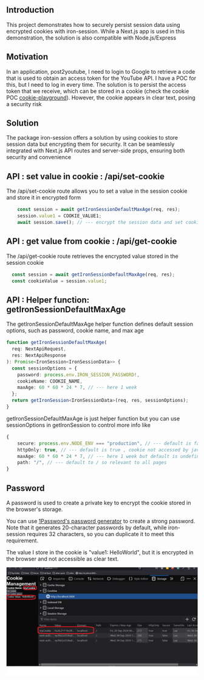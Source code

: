 <h2>Introduction</h2>
<p>This project demonstrates how to securely persist session data using encrypted cookies with iron-session. While a Next.js app is used in this demonstration, the solution is also compatible with Node.js/Express</p>

<h2>Motivation</h2>
<p>In an application, post2youtube, I need to login to Google to retrieve a code that is used to obtain an access token for the YouTube API. I have a POC for this, but I need to log in every time. The solution is to persist the access token that we receive, which can be stored in a cookie (check the cookie POC <a href=https://github.com/NathanKr/cookie-playground>cookie-playground</a>). However, the cookie appears in clear text, posing a security risk</p>


<h2>Solution</h2>
<p>The package iron-session offers a solution by using cookies to store session data but encrypting them for security. It can be seamlessly integrated with Next.js API routes and server-side props, ensuring both security and convenience</p>


<h2>API : set value in cookie : /api/set-cookie</h2>
<p>The /api/set-cookie route allows you to set a value in the session cookie and store it in encrypted form</p>

```typescript
    const session = await getIronSessionDefaultMaxAge(req, res);
    session.value1 = COOKIE_VALUE1;
    await session.save(); // --- encrypt the session data and set cookie
```


<h2>API : get value from cookie : /api/get-cookie</h2>
<p>The /api/get-cookie route retrieves the encrypted value stored in the session cookie</p>

```typescript
  const session = await getIronSessionDefaultMaxAge(req, res);
  const cookieValue = session.value1;
```


<h2>API : Helper function: getIronSessionDefaultMaxAge</h2>
<p>The getIronSessionDefaultMaxAge helper function defines default session options, such as password, cookie name, and max age</p>


```typescript
function getIronSessionDefaultMaxAge(
  req: NextApiRequest,
  res: NextApiResponse
): Promise<IronSession<IronSessionData>> {
  const sessionOptions = {
    password: process.env.IRON_SESSION_PASSWORD!,
    cookieName: COOKIE_NAME,
    maxAge: 60 * 60 * 24 * 7, // --- here 1 week
  };
  return getIronSession<IronSessionData>(req, res, sessionOptions);
}
```


<p>getIronSessionDefaultMaxAge is just helper function but you can use sessionOptions in getIronSession to control more info like </p>

```typescript
{
    secure: process.env.NODE_ENV === "production", // --- default is false so can be used in http and https
    httpOnly: true, // --- default is true , cookie not accessed by javascript code on the browser
    maxAge: 60 * 60 * 24 * 7, // --- here 1 week but default is undefined so cookie delete when browser close
    path: "/", // --- default to / so relevant to all pages
}
```



<h2>Password</h2>
<p> A password is used to create a private key to encrypt the cookie stored in the browser's storage.</p>

<p>You can use <a href="https://1password.com/password-generator">1Password's password generator</a> to create a strong password. Note that it generates 20-character passwords by default, while iron-session requires 32 characters, so you can duplicate it to meet this requirement.</p>

<p>The value I store in the cookie is "value1: HelloWorld", but it is encrypted in the browser and not accessible as clear text.</p>



<img src='https://github.com/NathanKr/next.js-iron-session-playground/blob/main/figs/cookie-encrypyted-by-iron-session.png?raw=true'>

